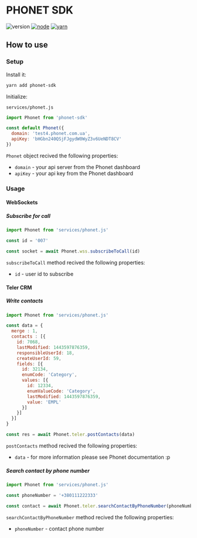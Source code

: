 # PHONET SDK

![version](https://img.shields.io/badge/version-v1.0.0-red.svg)
[![node](https://img.shields.io/badge/node-v11.6.0-green.svg)](https://nodejs.org/en/)
[![yarn](https://img.shields.io/badge/yarn-1.15.2-blue.svg)](https://yarnpkg.com/lang/en/)

## How to use

### Setup

Install it:

```bash
yarn add phonet-sdk
```

Initialize:

`services/phonet.js`
```js
import Phonet from 'phonet-sdk'

const default Phonet({
  domain: 'test4.phonet.com.ua',              
  apiKey: 'bHGbn240QSjFJgydW0WyZ3v6UeNDT8CV'
})
```

`Phonet` object recived the following properties:

- `domain` - your api server from the Phonet dashboard
- `apiKey` - your api key from the Phonet dashboard

### Usage

#### WebSockets

##### Subscribe for call

```js
import Phonet from 'services/phonet.js'

const id = '007'

const socket = await Phonet.wss.subscribeToCall(id)
```

`subscribeToCall` method recived the following properties:

- `id` - user id to subscribe

#### Teler CRM

##### Write contacts

```js
import Phonet from 'services/phonet.js'

const data = {
  merge : 1, 
  contacts : [{
    id: 7068,
    lastModified: 1443597876359,
    responsibleUserId: 18,
    createUserId: 59,
    fields: [{
      id: 32134,
      enumCode: 'Category',
      values: [{
        id: 12334,
        enumValueCode: 'Category',
        lastModified: 1443597876359,
        value: 'EMPL'
      }]
    }]
  }]
}

const res = await Phonet.teler.postContacts(data)
```

`postContacts` method recived the following properties:

- `data` - for more information please see Phonet documentation :p

##### Search contact by phone number

```js
import Phonet from 'services/phonet.js'

const phoneNumber = '+380111222333'

const contact = await Phonet.teler.searchContactByPhoneNumber(phoneNumber)
```

`searchContactByPhoneNumber` method recived the following properties:

- `phoneNumber` - contact phone number